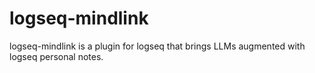 # logseq-mindlink
logseq-mindlink is a plugin for logseq that brings LLMs augmented with logseq personal notes. 

